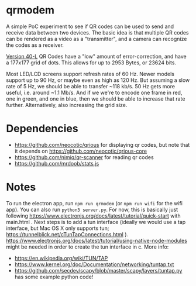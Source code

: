 # qrmodem

A simple PoC experiment to see if QR codes can be used to send and receive data between
two devices. The basic idea is that multiple QR codes can be rendered as a video as a
"transmitter", and a camera can recognize the codes as a receiver.

[Version 40-L](https://en.wikipedia.org/wiki/QR_code#Storage) QR Codes have a "low"
amount of error-correction, and have a 177x177 grid of dots. This allows for up to
2953 Bytes, or 23624 bits.

Most LED/LCD screens support refresh rates of 60 Hz. Newer models support up to 90 Hz,
or maybe even as high as 120 Hz. But assuming a slow rate of 5 Hz, we should be able
to transfer ~118 kb/s. 50 Hz gets more useful, i.e. around ~1.1 Mb/s. And if we we're
to encode one frame in red, one in green, and one in blue, then we should be able to
increase that rate further. Alternatively, also increasing the grid size.

# Dependencies

* https://github.com/neocotic/qrious for displaying qr codes, but note that it depends on https://github.com/neocotic/qrious-core
* https://github.com/nimiq/qr-scanner for reading qr codes
* https://github.com/mrdoob/stats.js

# Notes

To run the electron app, run `npm run qrmodem` (or `npm run wifi` for the wifi app).
You can also run `python3 server.py`. For now, this is basically just following
https://www.electronjs.org/docs/latest/tutorial/quick-start with main.html . Next steps
is to add a tun interface (ideally we would use a tap interface, but Mac OS X only
supports tun; https://tunnelblick.net/cTunTapConnections.html ).
https://www.electronjs.org/docs/latest/tutorial/using-native-node-modules might be
needed in order to create the tun interface in c. More info:

* https://en.wikipedia.org/wiki/TUN/TAP
* https://www.kernel.org/doc/Documentation/networking/tuntap.txt
* https://github.com/secdev/scapy/blob/master/scapy/layers/tuntap.py has some example python code!
